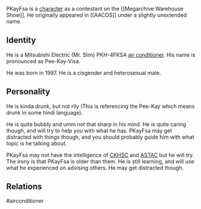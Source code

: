 PKayFsa is a [character](Characters) as a contestant on the [[Megarchive Warehouse Show]]. He originally appeared in [[AACOS]] under a slightly unextended name.

## Identity

He is a Mitsubishi Electric (Mr. Slim) PKH-4FKSA [air conditioner](Air%20Conditioners.md). His name is pronounced as Pee-Kay-Visa.

He was born in 1997. He is a cisgender and heterosexual male.
## Personality

He is kinda drunk, but not rlly (This is referencing the Pee-Kay which means drunk in some hindi language).

He is quite bubbly and umm not that sharp in his mind. He is quite caring though, and will try to help you with what he has. PKayFsa may get distracted with things though, and you should probably guide him with what topic is he talking about.

PKayFsa may not have the intelligence of [CKHSC](CKHSC.md) and [ASTAC](ASTAC.md) but he will try. The irony is that PKayFsa is older than them. He is still learning, and will use what he experienced on advising others. He may get distracted though.

## Relations

#airconditioner 